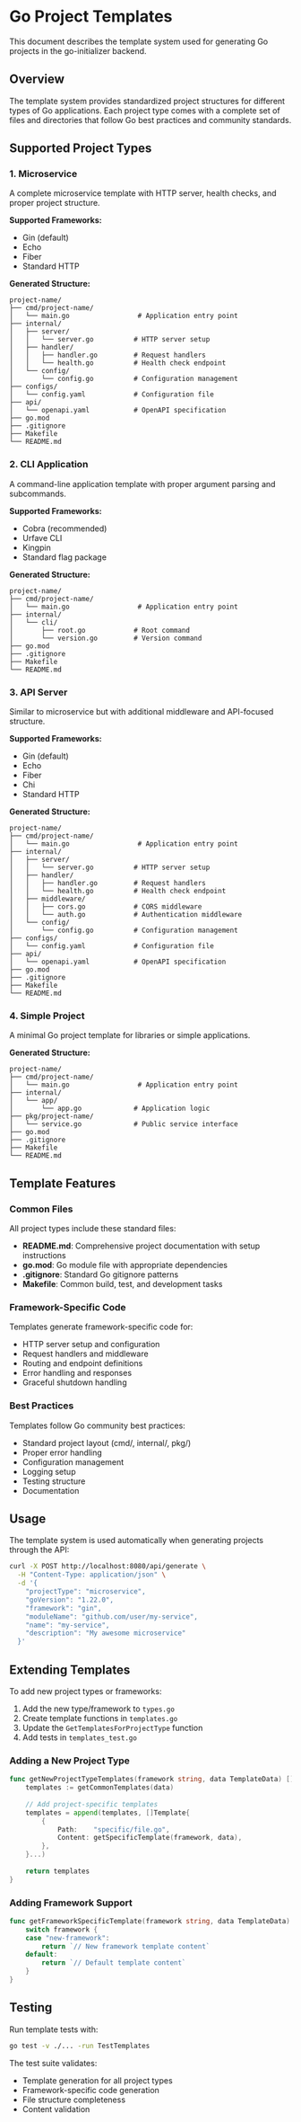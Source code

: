 # Go Project Templates

This document describes the template system used for generating Go projects in the go-initializer backend.

## Overview

The template system provides standardized project structures for different types of Go applications. Each project type comes with a complete set of files and directories that follow Go best practices and community standards.

## Supported Project Types

### 1. Microservice
A complete microservice template with HTTP server, health checks, and proper project structure.

**Supported Frameworks:**
- Gin (default)
- Echo
- Fiber
- Standard HTTP

**Generated Structure:**
```
project-name/
├── cmd/project-name/
│   └── main.go                 # Application entry point
├── internal/
│   ├── server/
│   │   └── server.go          # HTTP server setup
│   ├── handler/
│   │   ├── handler.go         # Request handlers
│   │   └── health.go          # Health check endpoint
│   └── config/
│       └── config.go          # Configuration management
├── configs/
│   └── config.yaml            # Configuration file
├── api/
│   └── openapi.yaml           # OpenAPI specification
├── go.mod
├── .gitignore
├── Makefile
└── README.md
```

### 2. CLI Application
A command-line application template with proper argument parsing and subcommands.

**Supported Frameworks:**
- Cobra (recommended)
- Urfave CLI
- Kingpin
- Standard flag package

**Generated Structure:**
```
project-name/
├── cmd/project-name/
│   └── main.go                 # Application entry point
├── internal/
│   └── cli/
│       ├── root.go            # Root command
│       └── version.go         # Version command
├── go.mod
├── .gitignore
├── Makefile
└── README.md
```

### 3. API Server
Similar to microservice but with additional middleware and API-focused structure.

**Supported Frameworks:**
- Gin (default)
- Echo
- Fiber
- Chi
- Standard HTTP

**Generated Structure:**
```
project-name/
├── cmd/project-name/
│   └── main.go                 # Application entry point
├── internal/
│   ├── server/
│   │   └── server.go          # HTTP server setup
│   ├── handler/
│   │   ├── handler.go         # Request handlers
│   │   └── health.go          # Health check endpoint
│   ├── middleware/
│   │   ├── cors.go            # CORS middleware
│   │   └── auth.go            # Authentication middleware
│   └── config/
│       └── config.go          # Configuration management
├── configs/
│   └── config.yaml            # Configuration file
├── api/
│   └── openapi.yaml           # OpenAPI specification
├── go.mod
├── .gitignore
├── Makefile
└── README.md
```

### 4. Simple Project
A minimal Go project template for libraries or simple applications.

**Generated Structure:**
```
project-name/
├── cmd/project-name/
│   └── main.go                 # Application entry point
├── internal/
│   └── app/
│       └── app.go             # Application logic
├── pkg/project-name/
│   └── service.go             # Public service interface
├── go.mod
├── .gitignore
├── Makefile
└── README.md
```

## Template Features

### Common Files
All project types include these standard files:

- **README.md**: Comprehensive project documentation with setup instructions
- **go.mod**: Go module file with appropriate dependencies
- **.gitignore**: Standard Go gitignore patterns
- **Makefile**: Common build, test, and development tasks

### Framework-Specific Code
Templates generate framework-specific code for:

- HTTP server setup and configuration
- Request handlers and middleware
- Routing and endpoint definitions
- Error handling and responses
- Graceful shutdown handling

### Best Practices
Templates follow Go community best practices:

- Standard project layout (cmd/, internal/, pkg/)
- Proper error handling
- Configuration management
- Logging setup
- Testing structure
- Documentation

## Usage

The template system is used automatically when generating projects through the API:

```bash
curl -X POST http://localhost:8080/api/generate \
  -H "Content-Type: application/json" \
  -d '{
    "projectType": "microservice",
    "goVersion": "1.22.0",
    "framework": "gin",
    "moduleName": "github.com/user/my-service",
    "name": "my-service",
    "description": "My awesome microservice"
  }'
```

## Extending Templates

To add new project types or frameworks:

1. Add the new type/framework to `types.go`
2. Create template functions in `templates.go`
3. Update the `GetTemplatesForProjectType` function
4. Add tests in `templates_test.go`

### Adding a New Project Type

```go
func getNewProjectTypeTemplates(framework string, data TemplateData) []Template {
    templates := getCommonTemplates(data)
    
    // Add project-specific templates
    templates = append(templates, []Template{
        {
            Path:    "specific/file.go",
            Content: getSpecificTemplate(framework, data),
        },
    }...)
    
    return templates
}
```

### Adding Framework Support

```go
func getFrameworkSpecificTemplate(framework string, data TemplateData) string {
    switch framework {
    case "new-framework":
        return `// New framework template content`
    default:
        return `// Default template content`
    }
}
```

## Testing

Run template tests with:

```bash
go test -v ./... -run TestTemplates
```

The test suite validates:
- Template generation for all project types
- Framework-specific code generation
- File structure completeness
- Content validation